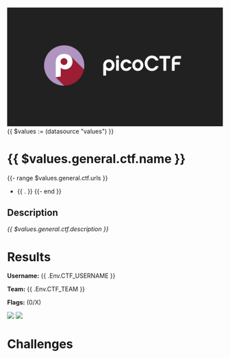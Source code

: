 ![logo](assets/logo.png)
{{ $values := (datasource "values") }}
# {{ $values.general.ctf.name }}
{{- range $values.general.ctf.urls }}
- {{ . }}
{{- end }}

## Description
*{{ $values.general.ctf.description }}*


# Results
**Username:** {{ .Env.CTF_USERNAME }}

**Team:** {{ .Env.CTF_TEAM }}


**Flags:** (0/X)

![ ](assets/scoreboard.png)
![ ](assets/team-score.png)


# Challenges
